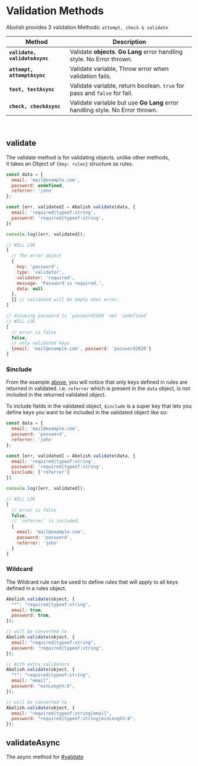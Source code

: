 # Validation Methods

Abolish provides 3 validation Methods: `attempt, check & validate`

| Method | Description |
| ------ | ----------- |
| **`validate, validateAsync`** | Validate **objects**.  **Go Lang** error handling style. No Error thrown. |
| **`attempt, attemptAsync`** | Validate variable, Throw error when validation fails. |
| **`test, testAsync`** | Validate variable, return boolean. `true` for pass and `false` for fail. |
| **`check, checkAsync`** | Validate variable but use **Go Lang** error handling style. No Error thrown. |

<br>

## validate

The validate method is for validating objects. unlike other methods, 
<br>it takes an Object  of `{key: rules}` structure as rules.


<CodeGroup>
  <CodeGroupItem title="Code">

```javascript
const data = {
  email: 'mail@example.com',
  password: undefined,
  referrer: 'john'
};

const [err, validated] = Abolish.validate(data, {
  email: 'required|typeof:string',
  password: 'required|typeof:string',
})

console.log([err, validated]);
```

  </CodeGroupItem>

  <CodeGroupItem title="Fail">

```javascript
// WILL LOG
[
  // The error object
  {
    key: 'password',
    type: 'validator',
    validator: 'required',
    message: 'Password is required.',
    data: null
  },
  {} // validated will be empty when error.
]
```

  </CodeGroupItem>

<CodeGroupItem title="Pass">

```javascript
// Assuming password is `password2020` not `undefined`
// WILL LOG
[
  // error is false
  false,
  // only validated keys 
  {email: 'mail@example.com', password: 'password2020'}
]
```

  </CodeGroupItem>
</CodeGroup>

### $include

From the example [above](#validate), you will notice that only keys defined in rules are returned in validated.
i.e. `referrer` which is present in the `data` object, is not included in the returned validated object.

To include fields in the validated object, `$include` is a super key that lets you define keys you want to be included
in the validated object like so:

```javascript
const data = {
  email: 'mail@example.com',
  password: 'password',
  referrer: 'john'
};

const [err, validated] = Abolish.validate(data, {
  email: 'required|typeof:string',
  password: 'required|typeof:string',
  $include: ['referrer']
})

console.log([err, validated]);

// WILL LOG
[
  // error is false
  false,
  // `referrer` is included.
  {
    email: 'mail@example.com',
    password: 'password',
    referrer: 'john'
  }
]
```

### Wildcard

The Wildcard rule can be used to define rules that will apply to all keys defined in a rules object.

```javascript
Abolish.validate(object, {
  "*": "required|typeof:string",
  email: true,
  password: true,
});

// will be converted to
Abolish.validate(object, {
  email: "required|typeof:string",
  password: "required|typeof:string",
});

// With extra validators
Abolish.validate(object, {
  "*": "required|typeof:string",
  email: "email",
  password: "minLength:6",
});

// will be converted to
Abolish.validate(object, {
  email: "required|typeof:string|email",
  password: "required|typeof:string|minLength:6",
});
```

## validateAsync

The async method for [#validate](#validate)